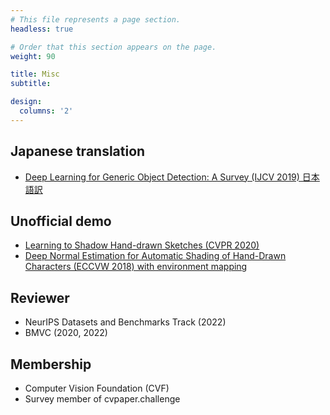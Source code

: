 ```yaml
---
# This file represents a page section.
headless: true

# Order that this section appears on the page.
weight: 90

title: Misc
subtitle:

design:
  columns: '2'
---
```


## Japanese translation

- [Deep Learning for Generic Object Detection: A Survey (IJCV 2019) 日本語訳](https://shinya7y.github.io/note/detection/ObjectDetectionSurvey_jp.pdf)

<!--TODO slideshare-->

## Unofficial demo

- [Learning to Shadow Hand-drawn Sketches (CVPR 2020)](https://shinya7y.github.io/playground/shadesketch/)
- [Deep Normal Estimation for Automatic Shading of Hand-Drawn Characters (ECCVW 2018) with environment mapping](https://shinya7y.github.io/playground/envmaps.html)

## Reviewer

- NeurIPS Datasets and Benchmarks Track (2022)
- BMVC (2020, 2022)

## Membership

- Computer Vision Foundation (CVF)
- Survey member of cvpaper.challenge
